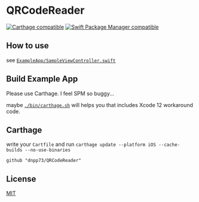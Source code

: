 QRCodeReader
===

[![Carthage compatible](https://img.shields.io/badge/Carthage-compatible-4BC51D.svg?style=flat-square)](https://github.com/Carthage/Carthage)
[![Swift Package Manager compatible](https://img.shields.io/badge/Swift%20Package%20Manager-compatible-4BC51D.svg?style=flat-square)](https://github.com/apple/swift-package-manager)


## How to use

see [`ExampleApp/SampleViewController.swift`](/ExampleApp/SampleViewController.swift)


## Build Example App

Please use Carthage. I feel SPM so buggy...

 maybe [`./bin/carthage.sh`](/bin/carthage.sh) will helps you that includes Xcode 12 workaround code.


## Carthage

write your `Cartfile` and run `carthage update --platform iOS --cache-builds --no-use-binaries`

```
github "dnpp73/QRCodeReader"
```


## License

[MIT](/LICENSE)
